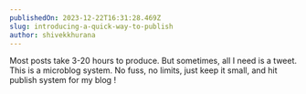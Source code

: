 ```yaml
---
publishedOn: 2023-12-22T16:31:28.469Z
slug: introducing-a-quick-way-to-publish
author: shivekkhurana
---
```

Most posts take 3-20 hours to produce. But sometimes, all I need is a tweet. This is a microblog system. No fuss, no limits, just keep it small, and hit publish system for my blog !